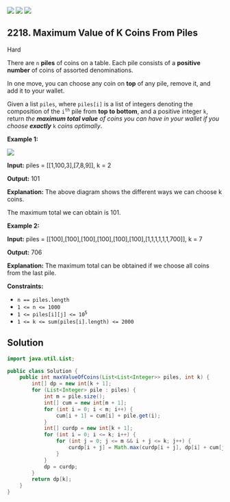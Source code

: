 [![](https://img.shields.io/github/stars/javadev/LeetCode-in-Java?label=Stars&style=flat-square)](https://github.com/javadev/LeetCode-in-Java)
[![](https://img.shields.io/github/forks/javadev/LeetCode-in-Java?label=Fork%20me%20on%20GitHub%20&style=flat-square)](https://github.com/javadev/LeetCode-in-Java/fork)
[![](https://img.shields.io/badge/-LeetCode%20in%20Kotlin-blue?style=flat-square)](https://github.com/javadev/LeetCode-in-Kotlin)

## 2218\. Maximum Value of K Coins From Piles

Hard

There are `n` **piles** of coins on a table. Each pile consists of a **positive number** of coins of assorted denominations.

In one move, you can choose any coin on **top** of any pile, remove it, and add it to your wallet.

Given a list `piles`, where `piles[i]` is a list of integers denoting the composition of the <code>i<sup>th</sup></code> pile from **top to bottom**, and a positive integer `k`, return _the **maximum total value** of coins you can have in your wallet if you choose **exactly**_ `k` _coins optimally_.

**Example 1:**

![](https://assets.leetcode.com/uploads/2019/11/09/e1.png)

**Input:** piles = \[\[1,100,3],[7,8,9]], k = 2

**Output:** 101

**Explanation:** The above diagram shows the different ways we can choose k coins. 

The maximum total we can obtain is 101.

**Example 2:**

**Input:** piles = \[\[100],[100],[100],[100],[100],[100],[1,1,1,1,1,1,700]], k = 7

**Output:** 706

**Explanation:** The maximum total can be obtained if we choose all coins from the last pile.

**Constraints:**

*   `n == piles.length`
*   `1 <= n <= 1000`
*   <code>1 <= piles[i][j] <= 10<sup>5</sup></code>
*   `1 <= k <= sum(piles[i].length) <= 2000`

## Solution

```java
import java.util.List;

public class Solution {
    public int maxValueOfCoins(List<List<Integer>> piles, int k) {
        int[] dp = new int[k + 1];
        for (List<Integer> pile : piles) {
            int m = pile.size();
            int[] cum = new int[m + 1];
            for (int i = 0; i < m; i++) {
                cum[i + 1] = cum[i] + pile.get(i);
            }
            int[] curdp = new int[k + 1];
            for (int i = 0; i <= k; i++) {
                for (int j = 0; j <= m && i + j <= k; j++) {
                    curdp[i + j] = Math.max(curdp[i + j], dp[i] + cum[j]);
                }
            }
            dp = curdp;
        }
        return dp[k];
    }
}
```